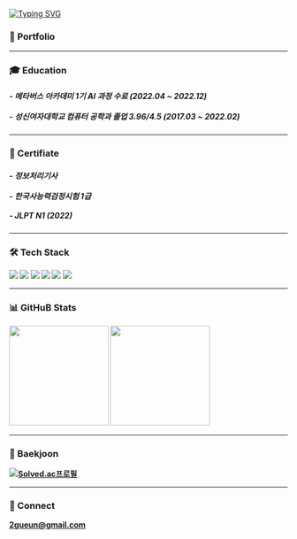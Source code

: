 

[![Typing SVG](https://readme-typing-svg.herokuapp.com?font=Fira+Code&pause=1000&color=000000&width=435&lines=LI-JiYoon's+Github)](https://git.io/typing-svg)

<b>
  
<h3>🚀 Portfolio</h3>


-----------------------------------------------------------------------------------------------------------------------------------------
<h3>🎓 Education</h3>
<h5>
- 메타버스 아카데미 1기 AI 과정 수료 (2022.04 ~ 2022.12) <br/><br/>
- 성신여자대학교 컴퓨터 공학과 졸업 3.96/4.5 (2017.03 ~ 2022.02)
</h5>
  
-----------------------------------------------------------------------------------------------------------------------------------------

<h3>📕 Certifiate</h3>
  
  
<h5>
- 정보처리기사<br/><br/>
- 한국사능력검정시험 1급<br/><br/>
- JLPT N1 (2022)
</h5>
  
-----------------------------------------------------------------------------------------------------------------------------------------

<h3>🛠 Tech Stack</h3>

<p>
<img src="https://img.shields.io/badge/Python-FFFFFF?style=flat&logo=Python&logoColor=3776AB"/>
<img src="https://img.shields.io/badge/Pytorch-FFFFFF?style=flat&logo=Pytorch&logoColor=EE4C2C"/>
<img src="https://img.shields.io/badge/TensorFlow-FFFFFF?style=flat&logo=TensorFlow&logoColor=FF6F00"/>
<img src="https://img.shields.io/badge/Pandas-FFFFFF?style=flat&logo=pandas&logoColor=150458"/>
<img src="https://img.shields.io/badge/NumPy-FFFFFF?style=flat&logo=NumPy&logoColor=013243"/>
<img src="https://img.shields.io/badge/Flask-FFFFFF?style=flat&logo=Flask&logoColor=000000"/>
</p>

-----------------------------------------------------------------------------------------------------------------------------------------
<h3>📊 GitHuB Stats</h3>
<p>
  <img height="180em" src="https://github-readme-stats.vercel.app/api?username=LI-JiYoon&show_icons=true&theme=graywhite"/>
  <img height="180em" src="https://github-readme-stats.vercel.app/api/top-langs/?username=LI-JiYoon&show_icons=true&theme=graywhite"/>
</p> 

-----------------------------------------------------------------------------------------------------------------------------------------
<h3>🧸 Baekjoon </h3>

[![Solved.ac프로필](http://mazassumnida.wtf/api/v2/generate_badge?boj=2gu_n)](https://solved.ac/2gu_n)

------------------------------------------------------------------------------------------------------------------------------------------
<h3>📮 Connect</h3>

2gueun@gmail.com


                                                                  

